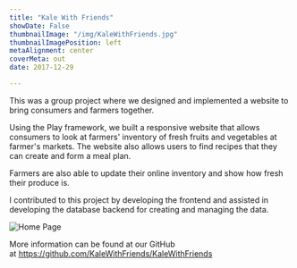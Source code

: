 ```yaml
---
title: "Kale With Friends"
showDate: False
thumbnailImage: "/img/KaleWithFriends.jpg"
thumbnailImagePosition: left
metaAlignment: center
coverMeta: out
date: 2017-12-29

---
```

This was a group project where we designed and implemented a website to bring consumers and farmers together.

<!--more-->

Using the Play framework, we built a responsive website that allows consumers to look at farmers' inventory of fresh fruits and vegetables at farmer's markets. The website also allows users to find recipes that they can create and form a meal plan.

Farmers are also able to update their online inventory and show how fresh their produce is.

I contributed to this project by developing the frontend and assisted in developing the database backend for creating and managing the data.


 ![Home Page](/img/KaleWithFriends.jpg)

More information can be found at our GitHub at https://github.com/KaleWithFriends/KaleWithFriends

